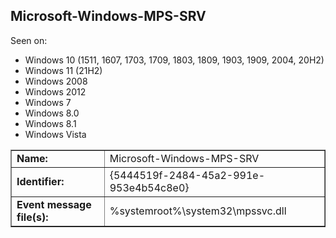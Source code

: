 ## Microsoft-Windows-MPS-SRV

Seen on:
* Windows 10 (1511, 1607, 1703, 1709, 1803, 1809, 1903, 1909, 2004, 20H2)
* Windows 11 (21H2)
* Windows 2008
* Windows 2012
* Windows 7
* Windows 8.0
* Windows 8.1
* Windows Vista

<table border="1" class="docutils">
  <tbody>
    <tr>
      <td><b>Name:</b></td>
      <td>Microsoft-Windows-MPS-SRV</td>
    </tr>
    <tr>
      <td><b>Identifier:</b></td>
      <td>{5444519f-2484-45a2-991e-953e4b54c8e0}</td>
    </tr>
    <tr>
      <td><b>Event message file(s):</b></td>
      <td>%systemroot%\system32\mpssvc.dll</td>
    </tr>
  </tbody>
</table>

&nbsp;

